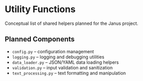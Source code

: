 # Utility Functions

Conceptual list of shared helpers planned for the Janus project.

## Planned Components
- `config.py` – configuration management
- `logging.py` – logging and debugging utilities
- `data_loader.py` – JSON/YAML data loading helpers
- `validation.py` – input validation and sanitization
- `text_processing.py` – text formatting and manipulation
